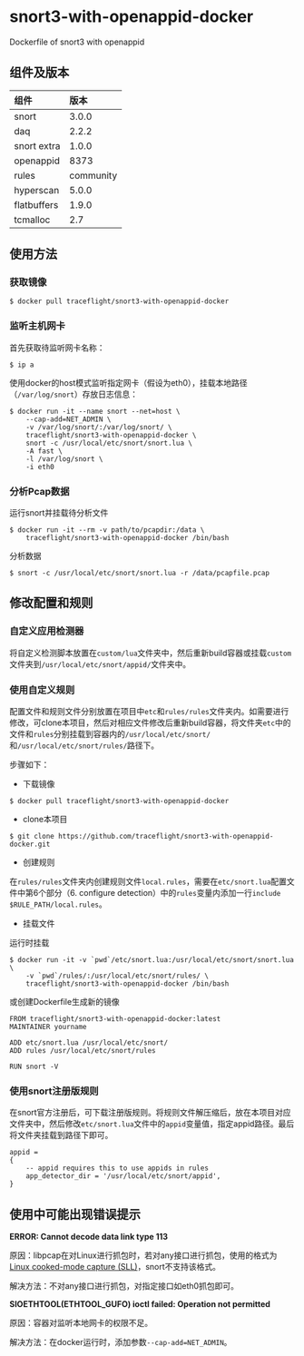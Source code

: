 # snort3-with-openappid-docker
Dockerfile of snort3 with openappid

## 组件及版本

|组件|版本|
|:---|:--|
|snort|3.0.0|
|daq|2.2.2|
|snort extra|1.0.0|
|openappid|8373|
|rules|community|
|hyperscan|5.0.0|
|flatbuffers|1.9.0|
|tcmalloc|2.7|

## 使用方法

### 获取镜像

```
$ docker pull traceflight/snort3-with-openappid-docker
```

### 监听主机网卡

首先获取待监听网卡名称：

```
$ ip a
```

使用docker的host模式监听指定网卡（假设为eth0），挂载本地路径（`/var/log/snort`）存放日志信息：

```
$ docker run -it --name snort --net=host \
    --cap-add=NET_ADMIN \
    -v /var/log/snort/:/var/log/snort/ \
    traceflight/snort3-with-openappid-docker \
    snort -c /usr/local/etc/snort/snort.lua \
    -A fast \
    -l /var/log/snort \
    -i eth0
```

### 分析Pcap数据

运行snort并挂载待分析文件

```
$ docker run -it --rm -v path/to/pcapdir:/data \
    traceflight/snort3-with-openappid-docker /bin/bash
```

分析数据
```
$ snort -c /usr/local/etc/snort/snort.lua -r /data/pcapfile.pcap 
```

## 修改配置和规则

### 自定义应用检测器

将自定义检测脚本放置在`custom/lua`文件夹中，然后重新build容器或挂载`custom`文件夹到`/usr/local/etc/snort/appid/`文件夹中。

### 使用自定义规则

配置文件和规则文件分别放置在项目中`etc`和`rules/rules`文件夹内。如需要进行修改，可clone本项目，然后对相应文件修改后重新build容器，将文件夹`etc`中的文件和`rules`分别挂载到容器内的`/usr/local/etc/snort/`和`/usr/local/etc/snort/rules/`路径下。

步骤如下：

* 下载镜像

```
$ docker pull traceflight/snort3-with-openappid-docker
```

* clone本项目

```
$ git clone https://github.com/traceflight/snort3-with-openappid-docker.git
```

* 创建规则

在`rules/rules`文件夹内创建规则文件`local.rules`，需要在`etc/snort.lua`配置文件中第6个部分（6. configure detection）中的`rules`变量内添加一行`include $RULE_PATH/local.rules`。

* 挂载文件 

运行时挂载

```
$ docker run -it -v `pwd`/etc/snort.lua:/usr/local/etc/snort/snort.lua \
    -v `pwd`/rules/:/usr/local/etc/snort/rules/ \
    traceflight/snort3-with-openappid-docker /bin/bash
```

或创建Dockerfile生成新的镜像

```
FROM traceflight/snort3-with-openappid-docker:latest
MAINTAINER yourname

ADD etc/snort.lua /usr/local/etc/snort/
ADD rules /usr/local/etc/snort/rules

RUN snort -V
```

### 使用snort注册版规则

在snort官方注册后，可下载注册版规则。将规则文件解压缩后，放在本项目对应文件夹中，然后修改`etc/snort.lua`文件中的`appid`变量值，指定appid路径。最后将文件夹挂载到路径下即可。

```
appid =
{
    -- appid requires this to use appids in rules
    app_detector_dir = '/usr/local/etc/snort/appid',
}
```

## 使用中可能出现错误提示

**ERROR: Cannot decode data link type 113**

原因：libpcap在对Linux进行抓包时，若对any接口进行抓包，使用的格式为[Linux cooked-mode capture (SLL)](https://wiki.wireshark.org/SLL)，snort不支持该格式。

解决方法：不对any接口进行抓包，对指定接口如eth0抓包即可。

**SIOETHTOOL(ETHTOOL_GUFO) ioctl failed: Operation not permitted**

原因：容器对监听本地网卡的权限不足。

解决方法：在docker运行时，添加参数`--cap-add=NET_ADMIN`。
